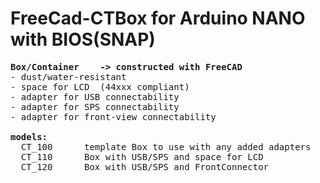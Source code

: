 # FreeCad-CTBox for Arduino NANO with BIOS(SNAP)
<pre>
<b>Box/Container <MilSpec>   -> constructed with FreeCAD</b> 
- dust/water-resistant
- space for LCD  (44xxx compliant)
- adapter for USB connectability
- adapter for SPS connectability
- adapter for front-view connectability

<b>models:</b>
  CT_100      template Box to use with any added adapters        
  CT_110      Box with USB/SPS and space for LCD  
  CT_120      Box with USB/SPS and FrontConnector

</pre>

